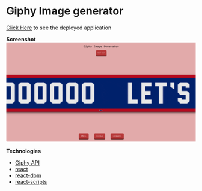# Giphy Image generator

[Click Here](https://silly-haibt-a33dd6.netlify.app) to see the deployed application

**Screenshot**
![Screenshot 1](assets/screen1.png)

**Technologies**

-   [Giphy API](https://developers.giphy.com/docs/api/)
-   [react](https://www.npmjs.com/package/react)
-   [react-dom](https://www.npmjs.com/package/react-dom)
-   [react-scripts](https://www.npmjs.com/package/react-scripts)
